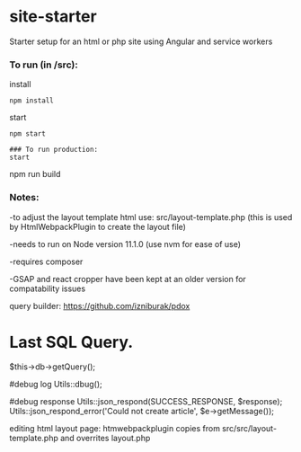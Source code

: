 # site-starter
Starter setup for an html or php site using Angular and service workers

### To run (in /src):
install
```
npm install
```
start
```
npm start

### To run production:
start
```
npm run build


### Notes:
-to adjust the layout template html use: src/layout-template.php
(this is used by HtmlWebpackPlugin to create the layout file)

-needs to run on Node version 11.1.0
(use nvm for ease of use)

-requires composer

-GSAP and react cropper have been kept at an older version for compatability issues

query builder:
https://github.com/izniburak/pdox

# Last SQL Query.
$this->db->getQuery(); 

#debug log
Utils::dbug();

#debug response
Utils::json_respond(SUCCESS_RESPONSE, $response);
Utils::json_respond_error('Could not create article', $e->getMessage());

editing html layout page:
htmwebpackplugin copies from src/src/layout-template.php and overrites layout.php

